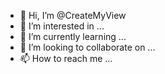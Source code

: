 - 👋 Hi, I’m @CreateMyView
- 👀 I’m interested in ...
- 🌱 I’m currently learning ...
- 💞️ I’m looking to collaborate on ...
- 📫 How to reach me ...

<!---
CreateMyView/CreateMyView is a ✨ special ✨ repository because its `README.md` (this file) appears on your GitHub profile.
You can click the Preview link to take a look at your changes.
--->
